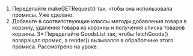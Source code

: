 1. Переделайте makeGETRequest() так, чтобы она использовала промисы. Уже сделано.
2. Добавьте в соответствующие классы методы добавления товара в корзину, удаления товара из корзины и получения списка товаров корзины.
3* Переделайте GoodsList так, чтобы fetchGoods() возвращал промис, а render() вызывался в обработчике этого промиса. Рассмотрено на уроке.